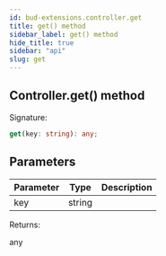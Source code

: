```yaml
---
id: bud-extensions.controller.get
title: get() method
sidebar_label: get() method
hide_title: true
sidebar: "api"
slug: get
---
```


## Controller.get() method

Signature:

```typescript
get(key: string): any;
```

## Parameters

| Parameter | Type   | Description |
| --------- | ------ | ----------- |
| key       | string |             |

Returns:

any
